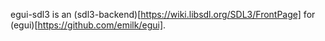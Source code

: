 egui-sdl3 is an (sdl3-backend)[https://wiki.libsdl.org/SDL3/FrontPage] for (egui)[https://github.com/emilk/egui].
